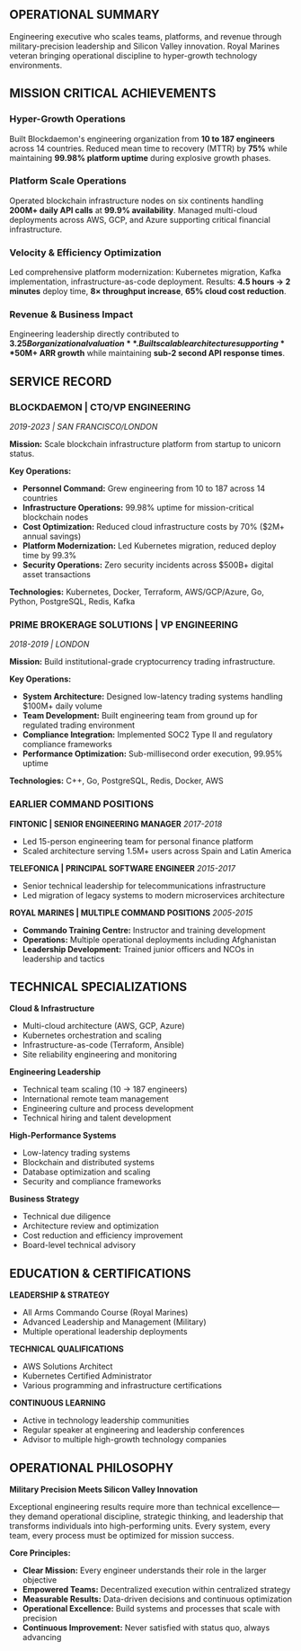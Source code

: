 ## OPERATIONAL SUMMARY

Engineering executive who scales teams, platforms, and revenue through military-precision leadership and Silicon Valley innovation. Royal Marines veteran bringing operational discipline to hyper-growth technology environments.

## MISSION CRITICAL ACHIEVEMENTS

### **Hyper-Growth Operations**
Built Blockdaemon's engineering organization from **10 to 187 engineers** across 14 countries. Reduced mean time to recovery (MTTR) by **75%** while maintaining **99.98% platform uptime** during explosive growth phases.

### **Platform Scale Operations**
Operated blockchain infrastructure nodes on six continents handling **200M+ daily API calls** at **99.9% availability**. Managed multi-cloud deployments across AWS, GCP, and Azure supporting critical financial infrastructure.

### **Velocity & Efficiency Optimization**
Led comprehensive platform modernization: Kubernetes migration, Kafka implementation, infrastructure-as-code deployment. Results: **4.5 hours → 2 minutes** deploy time, **8× throughput increase**, **65% cloud cost reduction**.

### **Revenue & Business Impact**
Engineering leadership directly contributed to **$3.25B organizational valuation**. Built scalable architecture supporting **$50M+ ARR growth** while maintaining **sub-2 second API response times**.

## SERVICE RECORD

### **BLOCKDAEMON | CTO/VP ENGINEERING** 
*2019-2023 | SAN FRANCISCO/LONDON*

**Mission:** Scale blockchain infrastructure platform from startup to unicorn status.

**Key Operations:**
- **Personnel Command:** Grew engineering from 10 to 187 across 14 countries
- **Infrastructure Operations:** 99.98% uptime for mission-critical blockchain nodes  
- **Cost Optimization:** Reduced cloud infrastructure costs by 70% ($2M+ annual savings)
- **Platform Modernization:** Led Kubernetes migration, reduced deploy time by 99.3%
- **Security Operations:** Zero security incidents across $500B+ digital asset transactions

**Technologies:** Kubernetes, Docker, Terraform, AWS/GCP/Azure, Go, Python, PostgreSQL, Redis, Kafka

### **PRIME BROKERAGE SOLUTIONS | VP ENGINEERING**
*2018-2019 | LONDON*

**Mission:** Build institutional-grade cryptocurrency trading infrastructure.

**Key Operations:**
- **System Architecture:** Designed low-latency trading systems handling $100M+ daily volume
- **Team Development:** Built engineering team from ground up for regulated trading environment  
- **Compliance Integration:** Implemented SOC2 Type II and regulatory compliance frameworks
- **Performance Optimization:** Sub-millisecond order execution, 99.95% uptime

**Technologies:** C++, Go, PostgreSQL, Redis, Docker, AWS

### **EARLIER COMMAND POSITIONS**

**FINTONIC | SENIOR ENGINEERING MANAGER** *2017-2018*
- Led 15-person engineering team for personal finance platform
- Scaled architecture serving 1.5M+ users across Spain and Latin America

**TELEFONICA | PRINCIPAL SOFTWARE ENGINEER** *2015-2017* 
- Senior technical leadership for telecommunications infrastructure
- Led migration of legacy systems to modern microservices architecture

**ROYAL MARINES | MULTIPLE COMMAND POSITIONS** *2005-2015*
- **Commando Training Centre:** Instructor and training development
- **Operations:** Multiple operational deployments including Afghanistan
- **Leadership Development:** Trained junior officers and NCOs in leadership and tactics

## TECHNICAL SPECIALIZATIONS

**Cloud & Infrastructure**
- Multi-cloud architecture (AWS, GCP, Azure)
- Kubernetes orchestration and scaling
- Infrastructure-as-code (Terraform, Ansible)
- Site reliability engineering and monitoring

**Engineering Leadership** 
- Technical team scaling (10 → 187 engineers)
- International remote team management
- Engineering culture and process development
- Technical hiring and talent development

**High-Performance Systems**
- Low-latency trading systems
- Blockchain and distributed systems
- Database optimization and scaling
- Security and compliance frameworks

**Business Strategy**
- Technical due diligence
- Architecture review and optimization
- Cost reduction and efficiency improvement
- Board-level technical advisory

## EDUCATION & CERTIFICATIONS

**LEADERSHIP & STRATEGY**
- All Arms Commando Course (Royal Marines)
- Advanced Leadership and Management (Military)
- Multiple operational leadership deployments

**TECHNICAL QUALIFICATIONS**  
- AWS Solutions Architect
- Kubernetes Certified Administrator
- Various programming and infrastructure certifications

**CONTINUOUS LEARNING**
- Active in technology leadership communities
- Regular speaker at engineering and leadership conferences
- Advisor to multiple high-growth technology companies

## OPERATIONAL PHILOSOPHY

**Military Precision Meets Silicon Valley Innovation**

Exceptional engineering results require more than technical excellence—they demand operational discipline, strategic thinking, and leadership that transforms individuals into high-performing units. Every system, every team, every process must be optimized for mission success.

**Core Principles:**
- **Clear Mission:** Every engineer understands their role in the larger objective
- **Empowered Teams:** Decentralized execution within centralized strategy  
- **Measurable Results:** Data-driven decisions and continuous optimization
- **Operational Excellence:** Build systems and processes that scale with precision
- **Continuous Improvement:** Never satisfied with status quo, always advancing